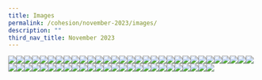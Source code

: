 ```yaml
---
title: Images
permalink: /cohesion/november-2023/images/
description: ""
third_nav_title: November 2023
---
```

![](/images/Cohesion/November%202023/eco-journey-title%201.jpg)![](/images/Cohesion/November%202023/bas1%20group.png)![](/images/Cohesion/November%202023/bas2%20group.png)![](/images/Cohesion/November%202023/bas3%20group.png)![](/images/Cohesion/November%202023/bas-quote.jpg)![](/images/Cohesion/November%202023/brisk-walking-kv.jpg)![](/images/Cohesion/November%202023/bwc-infographics.png)![](/images/Cohesion/November%202023/bwc-logo.png)![](/images/Cohesion/November%202023/choo-quote.jpg)![](/images/Cohesion/November%202023/coffee.png)![](/images/Cohesion/November%202023/csi-guide2.jpg)![](/images/Cohesion/November%202023/eco-journey-title.jpg)![](/images/Cohesion/November%202023/foot-day.jpg)![](/images/Cohesion/November%202023/green%20homes.png)![](/images/Cohesion/November%202023/green1.jpg)![](/images/Cohesion/November%202023/green2.jpg)![](/images/Cohesion/November%202023/green3.jpg)![](/images/Cohesion/November%202023/green4.jpg)![](/images/Cohesion/November%202023/icon1%20pic.png)![](/images/Cohesion/November%202023/icon2%20pic.png)![](/images/Cohesion/November%202023/icon3%20pic%20.png)![](/images/Cohesion/November%202023/icon4%20pic.png)![](/images/Cohesion/November%202023/icon5%20pic.png)![](/images/Cohesion/November%202023/inclusive1.jpg)![](/images/Cohesion/November%202023/inclusive2.jpg)![](/images/Cohesion/November%202023/jutatip-quote.jpg)![](/images/Cohesion/November%202023/kv-building-inclusive.jpg)![](/images/Cohesion/November%202023/lp-kv-golfing.png)![](/images/Cohesion/November%202023/lp-kv-healthier.png)![](/images/Cohesion/November%202023/lp-kv-inclusive.png)![](/images/Cohesion/November%202023/lp-kv-smart-ways.png)![](/images/Cohesion/November%202023/mayor-msg.png)![](/images/Cohesion/November%202023/mayor-msg-kv.png)![](/images/Cohesion/November%202023/milo%20pic.png)![](/images/Cohesion/November%202023/pat1%20group.png)![](/images/Cohesion/November%202023/pat2%20group.png)![](/images/Cohesion/November%202023/pat3%20group.png)![](/images/Cohesion/November%202023/patricia-quote.jpg)![](/images/Cohesion/November%202023/rachel-quote.jpg)![](/images/Cohesion/November%202023/rachel-tips-card.jpg)![](/images/Cohesion/November%202023/rachel-tips-title.jpg)![](/images/Cohesion/November%202023/reduce@nw.png)![](/images/Cohesion/November%202023/shub-quote.jpg)![](/images/Cohesion/November%202023/shub-tips-card.jpg)![](/images/Cohesion/November%202023/shub-tips-title.jpg)![](/images/Cohesion/November%202023/smart-ways-kv.jpg)![](/images/Cohesion/November%202023/title-building-inclusive.jpg)![](/images/Cohesion/November%202023/title-day.jpg)![](/images/Cohesion/November%202023/title-golfing.jpg)![](/images/Cohesion/November%202023/title-smart-ways.jpg)![](/images/Cohesion/November%202023/title-step-way-healthier.jpg)![](/images/Cohesion/November%202023/wu-fitnessx.png)![](/images/Cohesion/November%202023/wu-ig-selfie.png)![](/images/Cohesion/November%202023/wu-learning.png)![](/images/Cohesion/November%202023/wu-nwfest.png)![](/images/Cohesion/November%202023/wu-share.png)![](/images/Cohesion/November%202023/zhuo-quote.jpg)